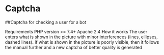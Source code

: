 # Captcha

##Captcha for checking a user for a bot

Requirements
PHP version >= 7.4+
Apache 2.4
How it works
The user enters what is shown in the picture with minor interferences (lines, ellipses, dashed lines).
If what is shown in the picture is poorly visible, 
then it follows the manual further and a new captcha of better quality is generated 